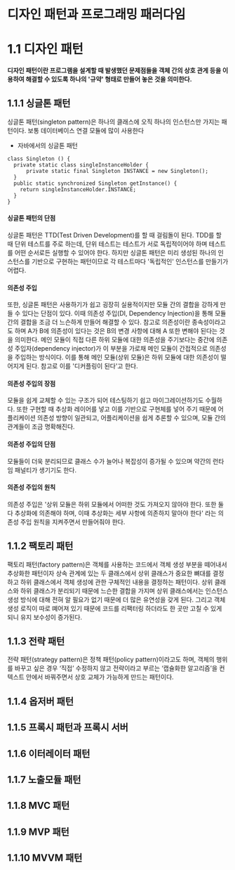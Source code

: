 
# 디자인 패턴과 프로그래밍 패러다임

# 1.1 디자인 패턴  
#### 디자인 패턴이란 프로그램을 설계할 때 발생했던 문제점들을 객체 간의 상호 관게 등을 이용하여 해결할 수 있도록 하나의 '규약' 형태로 만들어 놓은 것을 의미한다.  
  

## 1.1.1 싱글톤 패턴
  싱글톤 패턴(singleton pattern)은 하나의 클래스에 오직 하나의 인스턴스만 가지는 패턴이다. 보통 데이터베이스 연결 모듈에 많이 사용한다  
  
- 자바에서의 싱글톤 패턴 
```
class Singleton () {
  private static class singleInstanceHolder {
      private static final Singleton INSTANCE = new Singleton();
  }
  public static synchronized Singleton getInstance() {
    return singleInstanceHolder.INSTANCE;
  }
}
```
#### 싱글톤 패턴의 단점 
싱글톤 패턴은 TTD(Test Driven Development)를 할 때 걸림돌이 된다. TDD를 할 때 단위 테스트를 주로 하는데, 단위 테스트는 테스트가 서로 독립적이어야 하며 테스트를 어떤 순서로든 실행할 수 있어야 한다. 하지만 싱글톤 패턴은 미리 생성된 하나의 인스턴스를 기반으로 구현하는 패턴이므로 각 테스트마다 '독립적인' 인스턴스를 만들기가 어렵다.
#### 의존성 주입
또한, 싱글톤 패턴은 사용하기가 쉽고 굉장히 실용적이지만 모듈 간의 결합을 강하게 만들 수 있다는 단점이 있다. 이때 의존성 주입(DI, Dependency Injection)을 통해 모듈간의 결합을 조금 더 느슨하게 만들어 해결할 수 있다. 참고로 의존성이란 종속성이라고도 하며 A가 B에 의존성이 있다는 것은 B의 변경 사항에 대해 A 또한 변해야 된다는 것을 의미한다. 
메인 모듈이 직접 다른 하위 모듈에 대한 의존성을 주기보다는 중간에 의존성 주입자(dependency injector)가 이 부분을 가로채 메인 모듈이 간접적으로 의존성을 주입하는 방식이다.
이를 통해 메인 모듈(상위 모듈)은 하위 모듈에 대한 의존성이 떨어지게 된다. 참고로 이를 '디커플링이 된다'고 한다.
#### 의존성 주입의 장점 
모듈을 쉽게 교체할 수 있는 구조가 되어 테스팅하기 쉽고 마이그레이션하기도 수월하다. 또한 구현할 때 추상화 레이어를 넣고 이를 기반으로 구현체를 넣어 주기 때문에 어플리케이션 의존성 방향이 일관되고, 어플리케이션을 쉽게 추론할 수 있으며, 모듈 간의 관계들이 조금 명확해진다.
#### 의존성 주입의 단점
모듈들이 더욱 분리되므로 클래스 수가 늘어나 복잡성이 증가될 수 있으며 약간의 런타임 패널티가 생기기도 한다.
#### 의존성 주입의 원칙
의존성 주입은 '상위 모듈은 하위 모듈에서 어떠한 것도 가져오지 않아야 한다. 또한 둘 다 추상화에 의존해야 하며, 이때 추상화는 세부 사항에 의존하지 말아야 한다' 라는 의존성 주입 원칙을 지켜주면서 만들어줘야 한다.  
  
## 1.1.2 팩토리 패턴
팩토리 패턴(factory pattern)은 객체를 사용하는 코드에서 객체 생성 부분을 떼어내서 추상화한 패턴이자 상속 관계에 있는 두 클래스에서 상위 클래스가 중요한 뼈대를 결정하고 하위 클래스에서 객체 생성에 관한 구체적인 내용을 결정하는 패턴이다. 상위 클래스와 하위 클래스가 분리되기 때문에 느슨한 결합을 가지며 상위 클래스에서는 인스턴스 생성 방식에 대해 전혀 알 필요가 없기 때문에 더 많은 유연성을 갖게 된다. 그리고 객체 생성 로직이 따로 뗴어져 있기 때문에 코드를 리팩터링 하더라도 한 곳만 고칠 수 있게 되니 유지 보수성이 증가된다. 


## 1.1.3 전략 패턴
전략 패턴(strategy pattern)은 정책 패턴(policy pattern)이라고도 하며, 객체의 행위를 바꾸고 싶은 경우 ‘직접’ 수정하지 않고 전략이라고 부르는 ‘캡슐화한 알고리즘’을 컨텍스트 안에서 바꿔주면서 상호 교체가 가능하게 만드는 패턴이다.


## 1.1.4 옵저버 패턴
## 1.1.5 프록시 패턴과 프록시 서버
## 1.1.6 이터레이터 패턴
## 1.1.7 노출모듈 패턴
## 1.1.8 MVC 패턴
## 1.1.9 MVP 패턴
## 1.1.10 MVVM 패턴 
